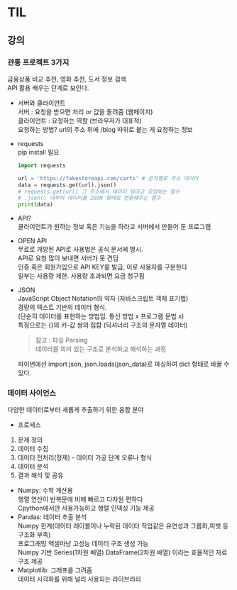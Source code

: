 # TIL

## 강의
### 관통 프로젝트 3가지   
  금융상품 비교 추천, 영화 추천, 도서 정보 검색  
  API 활용 배우는 단계로 보인다.  
  
- 서버와 클라이언트  
  서버 : 요청을 받으면 처리 or 값을 돌려줌 (웹페이지)  
  클라이언트 : 요청하는 역할 (브라우저가 대표적)  
  요청하는 방법? url의 주소 뒤에 /blog 따위로 붙는 게 요청하는 정보  

- requests  
  pip install 필요  
  ```python
  import requests
  
  url = 'https://fakestoreapi.com/carts' # 문자열로 주소 데이터
  data = requests.get(url).json()
  # requests.get(url) 그 주소에서 데이터 달라고 요청하는 함수
  # .json() 내부의 데이터를 JSON 형태로 변환해주는 함수
  print(data)  
  ```

- API?  
  클라이언트가 원하는 정보 혹은 기능을 하라고 서버에서 만들어 둔 프로그램  

- OPEN API  
  무료로 개방된 API로 사용법은 공식 문서에 명시.  
  API로 요청 많이 보내면 서버가 못 견딤  
  인증 혹은 회원가입으로 API KEY를 발급, 이로 사용자를 구분한다  
  일부는 사용량 제한. 사용량 초과되면 요금 청구됨  

- JSON  
  JavaScript Object Notation의 약자 (자바스크립트 객체 표기법)  
  경량의 텍스트 기반의 데이터 형식.  
  (단순히 데이터를 표현하는 방법임. 통신 방법 x 프로그램 문법 x)  
  특징으로는 {}의 키-값 쌍의 집합 (딕셔너리 구조의 문자열 데이터)  
  > 참고 : 파싱 Parsing  
  > 데이터를 의미 있는 구조로 분석하고 해석하는 과정
  
  파이썬에선 import json, json.loads(json_data)로 파싱하여 dict 형태로 바꿀 수 있다.  

### 데이터 사이언스  
  다양한 데이터로부터 새롭게 추출하기 위한 융합 분야  
 - 프로세스  
  1. 문제 정의 
  2. 데이터 수집  
  3. 데이터 전처리(정제) - 데이터 가공 단계 오류나 형식    
  4. 데이터 분석  
  5. 결과 해석 및 공유  
- Numpy: 수학 계산용  
  행렬 연산이 반복문에 비해 빠르고 다차원 편하다  
  Cpython에서만 사용가능하고 행렬 인덱싱 기능 제공  
- Pandas: 데이터 추출 분석  
  Numpy 한계(데이터 레이블이나 누락된 데이터 작업같은 유연성과 그룹화,피벗 등 구조화 부족)  
  프로그래밍 엑셀마냥 고성능 데이터 구조 생성 가능  
  Numpy 기반 Series(1차원 배열) DataFrame(2차원 배열) 이라는 효율적인 자료 구조 제공
- Matplotlib: 그래프를 그려줌  
  데이터 시각화를 위해 널리 사용되는 라이브러리  


  











